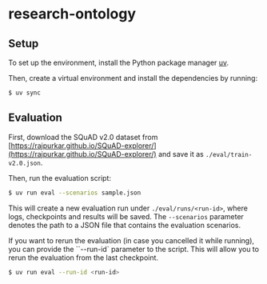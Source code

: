 # research-ontology

## Setup

To set up the environment, install the Python package manager [uv](https://github.com/astral-sh/uv).

Then, create a virtual environment and install the dependencies by running:

```bash
$ uv sync
```

## Evaluation

First, download the SQuAD v2.0 dataset from [https://rajpurkar.github.io/SQuAD-explorer/](https://rajpurkar.github.io/SQuAD-explorer/) and save it as `./eval/train-v2.0.json`.

Then, run the evaluation script:

```bash
$ uv run eval --scenarios sample.json
```

This will create a new evaluation run under `./eval/runs/<run-id>`, where logs, checkpoints and results will be saved. The `--scenarios` parameter denotes the path to a JSON file that contains the evaluation scenarios.

If you want to rerun the evaluation (in case you cancelled it while running), you can provide the ``--run-id` parameter to the script. This will allow you to rerun the evaluation from the last checkpoint.

```bash
$ uv run eval --run-id <run-id>
```
